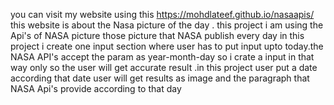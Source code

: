 you can visit my website using this  https://mohdlateef.github.io/nasaapis/ 
this website is about the Nasa picture of the day . this project i am using  the Api's of NASA picture those picture that NASA publish every day in this project i create one input section where user has to put input upto today.the NASA API's accept 
the param as year-month-day so i crate a input in that way only so the user will get accurate result .in this project user put a date according that date user will get results as image and the paragraph that NASA Api's provide according to that
day 

